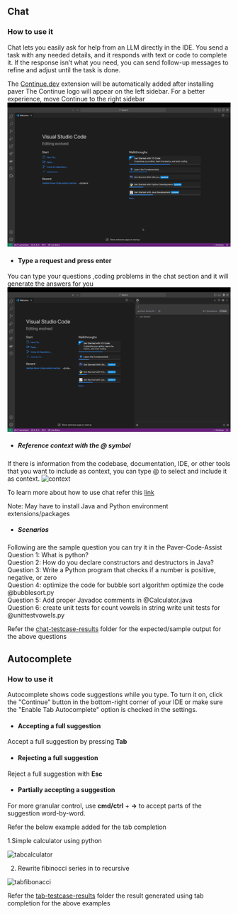## Chat
### How to use it
Chat lets you easily ask for help from an LLM directly in the IDE. You send a task with any needed details, and it responds with text or code to complete it. If the response isn’t what you need, you can send follow-up messages to refine and adjust until the task is done.

The [Continue.dev](https://continue.dev/) extension will be automatically added after installing paver
The Continue logo will appear on the left sidebar. For a better experience, move Continue to the right sidebar
![continue](media/continue.gif)

* #### Type a request and press enter
You can type your questions ,coding problems in the chat section and it will generate the answers for you 
![question](media/question1.gif)

* ##### Reference context with the @ symbol
If there is information from the codebase, documentation, IDE, or other tools that you want to include as context, you can type @ to select and include it as context.
![context](media/context.gif)

To learn more about how to use chat refer this [link](https://docs.continue.dev/chat/how-to-use-it#how-to-use-it)

Note: May have to install Java and Python environment extensions/packages  
* ##### Scenarios 
Following are the sample question you can try it in the Paver-Code-Assist  
Question 1: What is python?  
Question 2: How do you declare constructors and destructors in Java?  
Question 3: Write a Python program that checks if a number is positive, negative, or zero  
Question 4:  optimize the code for bubble sort algorithm optimize the code @bubblesort.py  
Question 5: Add proper Javadoc comments in @Calculator.java  
Question 6: create unit tests for count vowels in string write unit tests for @unittestvowels.py  

Refer the [chat-testcase-results](https://github.com/IBM-developers/Redhat-Paver-Code-Assist-Exercise/blob/main/testcase-results/chat-testcase-results) folder for the  expected/sample output for the above questions 


## Autocomplete

### How to use it
Autocomplete shows code suggestions while you type. To turn it on, click the "Continue" button in the bottom-right corner of your IDE or make sure the "Enable Tab Autocomplete" option is checked in the settings.

* #### Accepting a full suggestion

Accept a full suggestion by pressing **Tab**

* #### Rejecting a full suggestion
Reject a full suggestion with **Esc**

* #### Partially accepting a suggestion
For more granular control, use **cmd/ctrl** + **→** to accept parts of the suggestion word-by-word.

Refer the below example added for the tab completion

1.Simple calculator using python

![tabcalculator](testcase-results/tab-testcase-result/tab-test-calculator.gif)

2. Rewrite fibinocci series in to recursive 

![tabfibonacci](testcase-results/tab-testcase-result/tab-test-fibnocci.gif)

Refer the [tab-testcase-results](https://github.com/IBM-developers/Redhat-Paver-Code-Assist-Exercise/blob/main/testcase-results/tab-testcase-result) folder the result generated using tab completion for the above examples
